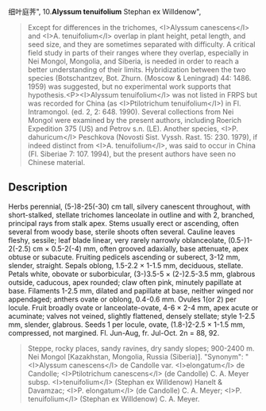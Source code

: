 细叶庭荠",
10.**Alyssum tenuifolium** Stephan ex Willdenow",

> Except for differences in the trichomes, &lt;I&gt;Alyssum canescens&lt;/I&gt; and &lt;I&gt;A. tenuifolium&lt;/I&gt; overlap in plant height, petal length, and seed size, and they are sometimes separated with difficulty. A critical field study in parts of their ranges where they overlap, especially in Nei Mongol, Mongolia, and Siberia, is needed in order to reach a better understanding of their limits. Hybridization between the two species (Botschantzev, Bot. Zhurn. (Moscow &amp; Leningrad) 44: 1486. 1959) was suggested, but no experimental work supports that hypothesis.&lt;P&gt;&lt;I&gt;Alyssum tenuifolium&lt;/I&gt; was not listed in FRPS but was recorded for China (as &lt;I&gt;Ptilotrichum tenuifolium&lt;/I&gt;) in Fl. Intramongol. (ed. 2, 2: 648. 1990). Several collections from Nei Mongol were examined by the present authors, including Roerich Expedition 375 (US) and Petrov s.n. (LE). Another species, &lt;I&gt;P. dahuricum&lt;/I&gt; Peschkova (Novosti Sist. Vyssh. Rast. 15: 230. 1979), if indeed distinct from &lt;I&gt;A. tenuifolium&lt;/I&gt;, was said to occur in China (Fl. Siberiae 7: 107. 1994), but the present authors have seen no Chinese material.

## Description
Herbs perennial, (5-)8-25(-30) cm tall, silvery canescent throughout, with short-stalked, stellate trichomes lanceolate in outline and with 2, branched, principal rays from stalk apex. Stems usually erect or ascending, often several from woody base, sterile shoots often several. Cauline leaves fleshy, sessile; leaf blade linear, very rarely narrowly oblanceolate, (0.5-)1-2(-2.5) cm × 0.5-2(-4) mm, often grooved adaxially, base attenuate, apex obtuse or subacute. Fruiting pedicels ascending or suberect, 3-12 mm, slender, straight. Sepals oblong, 1.5-2.2 × 1-1.5 mm, deciduous, stellate. Petals white, obovate or suborbicular, (3-)3.5-5 × (2-)2.5-3.5 mm, glabrous outside, caducous, apex rounded; claw often pink, minutely papillate at base. Filaments 1-2.5 mm, dilated and papillate at base, neither winged nor appendaged; anthers ovate or oblong, 0.4-0.6 mm. Ovules 1(or 2) per locule. Fruit broadly ovate or lanceolate-ovate, 4-6 × 2-4 mm, apex acute or acuminate; valves not veined, slightly flattened, densely stellate; style 1-2.5 mm, slender, glabrous. Seeds 1 per locule, ovate, (1.8-)2-2.5 × 1-1.5 mm, compressed, not margined. Fl. Jun-Aug, fr. Jul-Oct. 2n = 88, 92.

> Steppe, rocky places, sandy ravines, dry sandy slopes; 900-2400 m. Nei Mongol [Kazakhstan, Mongolia, Russia (Siberia)].
  "Synonym": "&lt;I&gt;Alyssum canescens&lt;/I&gt; de Candolle var. &lt;I&gt;elongatum&lt;/I&gt; de Candolle; &lt;I&gt;Ptilotrichum canescens&lt;/I&gt; (de Candolle) C. A. Meyer subsp. &lt;I&gt;tenuifolium&lt;/I&gt; (Stephan ex Willdenow) Hanelt &amp; Davamzac; &lt;I&gt;P. elongatum&lt;/I&gt; (de Candolle) C. A. Meyer; &lt;I&gt;P. tenuifolium&lt;/I&gt; (Stephan ex Willdenow) C. A. Meyer.
